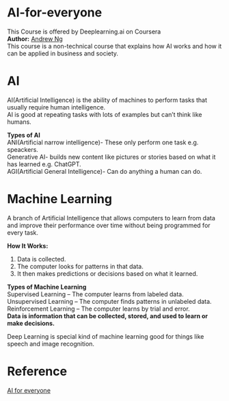 # AI-for-everyone
This Course is offered by Deeplearning.ai on Coursera  
**Author:** [Andrew Ng](https://www.coursera.org/instructor/andrewng)  
This course is a non-technical course that explains how AI works and how it can be applied in business and society.

# AI  
AI(Artificial Intelligence) is the ability of machines to perform tasks that usually require human intelligence.  
AI is good at repeating tasks with lots of examples but can’t think like humans.  

**Types of AI**  
ANI(Artificial narrow intelligence)- These only perform one task e.g. speackers.  
Generative AI- builds new content like pictures or stories based on what it has learned e.g. ChatGPT.  
AGI(Artificial General Intelligence)- Can do anything a human can do.

# Machine Learning
A branch of Artificial Intelligence that allows computers to learn from data and improve their performance over time without being programmed for every task.  

**How It Works:**  
1. Data is collected.  
2. The computer looks for patterns in that data.   
3. It then makes predictions or decisions based on what it learned.  

**Types of Machine Learning**  
Supervised Learning – The computer learns from labeled data.  
Unsupervised Learning – The computer finds patterns in unlabeled data.  
Reinforcement Learning – The computer learns by trial and error.  
**Data is information that can be collected, stored, and used to learn or make decisions.**  

Deep Learning is special kind of machine learning good for things like speech and image recognition.

# Reference
[AI for everyone](https://www.coursera.org/programs/advanced-digital-skills-5a-cpt-july2025-fs5qr/learn/ai-for-everyone?source=search)  
